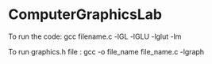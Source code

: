 # ComputerGraphicsLab


To run the code: gcc filename.c -lGL -lGLU -lglut -lm

To run graphics.h file : gcc -o file_name file_name.c -lgraph
